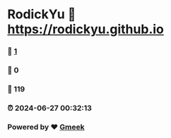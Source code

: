 # RodickYu :link: https://rodickyu.github.io 
### :page_facing_up: [1](https://rodickyu.github.io/tag.html) 
### :speech_balloon: 0 
### :hibiscus: 119 
### :alarm_clock: 2024-06-27 00:32:13 
### Powered by :heart: [Gmeek](https://github.com/Meekdai/Gmeek)
